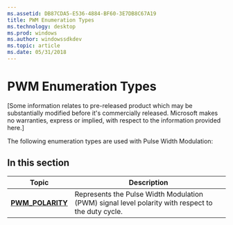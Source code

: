 ```yaml
---
ms.assetid: DB87CDA5-E536-4884-BF60-3E7DB8C67A19
title: PWM Enumeration Types
ms.technology: desktop
ms.prod: windows
ms.author: windowssdkdev
ms.topic: article
ms.date: 05/31/2018
---
```


# PWM Enumeration Types

\[Some information relates to pre-released product which may be substantially modified before it's commercially released. Microsoft makes no warranties, express or implied, with respect to the information provided here.\]

The following enumeration types are used with Pulse Width Modulation:

## In this section



| Topic                                            | Description                                                                                                  |
|--------------------------------------------------|--------------------------------------------------------------------------------------------------------------|
| [**PWM\_POLARITY**](/windows/desktop/api/Pwm/ne-pwm-_pwm_polarity)<br/> | Represents the Pulse Width Modulation (PWM) signal level polarity with respect to the duty cycle.<br/> |



 

 

 




